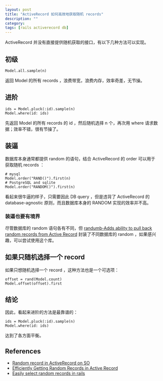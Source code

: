 ```yaml
---
layout: post
title: "ActiveRecord 如何高效地获取随机 records"
description: ""
category:
tags: [rails activerecord db]
---
```


ActiveRecord 并没有直接提供随机获取的接口，有以下几种方法可以实现。

初级
------

	Model.all.sample(n)

返回 Model 的所有 records ，浪费带宽，浪费内存，效率奇差，无节操。

进阶
------

	ids = Model.pluck(:id).sample(n)
	Model.where(id: ids)

先返回 Model 的所有 records 的 id ，然后随机选择 n 个，再次用 where 请求数据；效率不错，很有节操了。

装逼
------
数据库本身通常都提供 random 的语句，结合 ActiveRecord 的 order 可以用于获取随机 records ：

	# mysql
	Model.order("RAND()").first(n)
	# PostgreSQL and sqlite
	Model.order("RANDOM()").first(n)

看起来很牛逼的样子，只需要因此 DB query ，但是违背了 ActiveRecord 的 database-agnostic 原则，而且数据库本身的 RANDOM 实现的效率并不高。

### 装逼也要有境界
尽管数据库的 random 语句各有不同，但 [randumb-Adds ability to pull back random records from Active Record](https://github.com/spilliton/randumb) 封装了不同数据库的 random ，如果感兴趣，可以尝试使用这个库。

如果只随机选择一个 record
------
如果只想随机选择一个 record ，这种方法也是一个可选项：

	offset = rand(Model.count)
	Model.offset(offset).first

结论
------
因此，看起来进阶的方法是最靠谱的：

	ids = Model.pluck(:id).sample(n)
	Model.where(id: ids)

达到了各方面平衡。

References
------
- [Random record in ActiveRecord on SO](http://stackoverflow.com/questions/2752231/random-record-in-activerecord)
- [Efficiently Getting Random Records in Active Record](http://easyactiverecord.com/blog/2014/03/27/efficiently-getting-random-records-in-active-record/)
- [Easily select random records in rails](http://thinkingeek.com/2011/07/04/easily-select-random-records-rails/)
